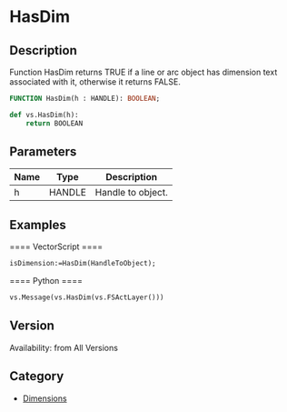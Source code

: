# HasDim

## Description
Function HasDim returns TRUE if a line or arc object has dimension text associated with it, otherwise it returns FALSE.

```pascal
FUNCTION HasDim(h : HANDLE): BOOLEAN;
```

```python
def vs.HasDim(h):
    return BOOLEAN
```

## Parameters
|Name|Type|Description|
|---|---|---|
|h|HANDLE|Handle to object.|

## Examples
==== VectorScript ====
```pascal
isDimension:=HasDim(HandleToObject);
```
==== Python ====
```python
vs.Message(vs.HasDim(vs.FSActLayer()))
```

## Version
Availability: from All Versions

## Category
* [Dimensions](../Categories/Dimensions.md)
